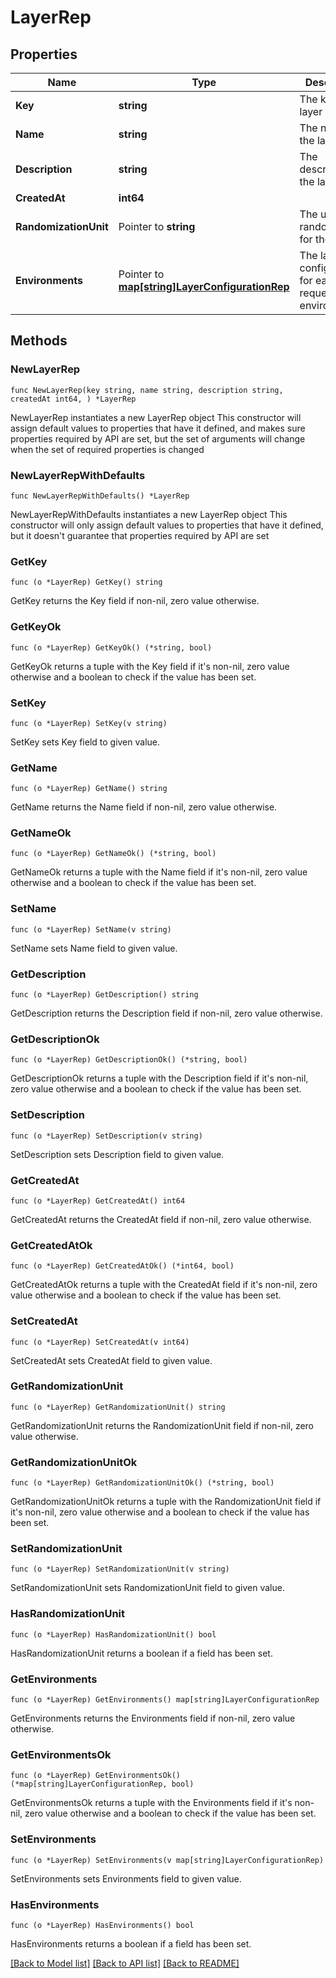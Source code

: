 # LayerRep

## Properties

Name | Type | Description | Notes
------------ | ------------- | ------------- | -------------
**Key** | **string** | The key of the layer | 
**Name** | **string** | The name of the layer | 
**Description** | **string** | The description of the layer | 
**CreatedAt** | **int64** |  | 
**RandomizationUnit** | Pointer to **string** | The unit of randomization for the layer | [optional] 
**Environments** | Pointer to [**map[string]LayerConfigurationRep**](LayerConfigurationRep.md) | The layer configurations for each requested environment | [optional] 

## Methods

### NewLayerRep

`func NewLayerRep(key string, name string, description string, createdAt int64, ) *LayerRep`

NewLayerRep instantiates a new LayerRep object
This constructor will assign default values to properties that have it defined,
and makes sure properties required by API are set, but the set of arguments
will change when the set of required properties is changed

### NewLayerRepWithDefaults

`func NewLayerRepWithDefaults() *LayerRep`

NewLayerRepWithDefaults instantiates a new LayerRep object
This constructor will only assign default values to properties that have it defined,
but it doesn't guarantee that properties required by API are set

### GetKey

`func (o *LayerRep) GetKey() string`

GetKey returns the Key field if non-nil, zero value otherwise.

### GetKeyOk

`func (o *LayerRep) GetKeyOk() (*string, bool)`

GetKeyOk returns a tuple with the Key field if it's non-nil, zero value otherwise
and a boolean to check if the value has been set.

### SetKey

`func (o *LayerRep) SetKey(v string)`

SetKey sets Key field to given value.


### GetName

`func (o *LayerRep) GetName() string`

GetName returns the Name field if non-nil, zero value otherwise.

### GetNameOk

`func (o *LayerRep) GetNameOk() (*string, bool)`

GetNameOk returns a tuple with the Name field if it's non-nil, zero value otherwise
and a boolean to check if the value has been set.

### SetName

`func (o *LayerRep) SetName(v string)`

SetName sets Name field to given value.


### GetDescription

`func (o *LayerRep) GetDescription() string`

GetDescription returns the Description field if non-nil, zero value otherwise.

### GetDescriptionOk

`func (o *LayerRep) GetDescriptionOk() (*string, bool)`

GetDescriptionOk returns a tuple with the Description field if it's non-nil, zero value otherwise
and a boolean to check if the value has been set.

### SetDescription

`func (o *LayerRep) SetDescription(v string)`

SetDescription sets Description field to given value.


### GetCreatedAt

`func (o *LayerRep) GetCreatedAt() int64`

GetCreatedAt returns the CreatedAt field if non-nil, zero value otherwise.

### GetCreatedAtOk

`func (o *LayerRep) GetCreatedAtOk() (*int64, bool)`

GetCreatedAtOk returns a tuple with the CreatedAt field if it's non-nil, zero value otherwise
and a boolean to check if the value has been set.

### SetCreatedAt

`func (o *LayerRep) SetCreatedAt(v int64)`

SetCreatedAt sets CreatedAt field to given value.


### GetRandomizationUnit

`func (o *LayerRep) GetRandomizationUnit() string`

GetRandomizationUnit returns the RandomizationUnit field if non-nil, zero value otherwise.

### GetRandomizationUnitOk

`func (o *LayerRep) GetRandomizationUnitOk() (*string, bool)`

GetRandomizationUnitOk returns a tuple with the RandomizationUnit field if it's non-nil, zero value otherwise
and a boolean to check if the value has been set.

### SetRandomizationUnit

`func (o *LayerRep) SetRandomizationUnit(v string)`

SetRandomizationUnit sets RandomizationUnit field to given value.

### HasRandomizationUnit

`func (o *LayerRep) HasRandomizationUnit() bool`

HasRandomizationUnit returns a boolean if a field has been set.

### GetEnvironments

`func (o *LayerRep) GetEnvironments() map[string]LayerConfigurationRep`

GetEnvironments returns the Environments field if non-nil, zero value otherwise.

### GetEnvironmentsOk

`func (o *LayerRep) GetEnvironmentsOk() (*map[string]LayerConfigurationRep, bool)`

GetEnvironmentsOk returns a tuple with the Environments field if it's non-nil, zero value otherwise
and a boolean to check if the value has been set.

### SetEnvironments

`func (o *LayerRep) SetEnvironments(v map[string]LayerConfigurationRep)`

SetEnvironments sets Environments field to given value.

### HasEnvironments

`func (o *LayerRep) HasEnvironments() bool`

HasEnvironments returns a boolean if a field has been set.


[[Back to Model list]](../README.md#documentation-for-models) [[Back to API list]](../README.md#documentation-for-api-endpoints) [[Back to README]](../README.md)


